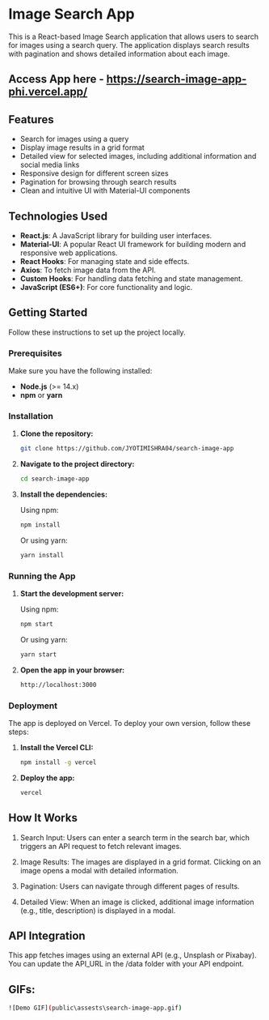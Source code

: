 # Image Search App

This is a React-based Image Search application that allows users to search for images using a search query. The application displays search results with pagination and shows detailed information about each image.

## Access App here - https://search-image-app-phi.vercel.app/

## Features

- Search for images using a query
- Display image results in a grid format
- Detailed view for selected images, including additional information and social media links
- Responsive design for different screen sizes
- Pagination for browsing through search results
- Clean and intuitive UI with Material-UI components

## Technologies Used

- **React.js**: A JavaScript library for building user interfaces.
- **Material-UI**: A popular React UI framework for building modern and responsive web applications.
- **React Hooks**: For managing state and side effects.
- **Axios**: To fetch image data from the API.
- **Custom Hooks**: For handling data fetching and state management.
- **JavaScript (ES6+)**: For core functionality and logic.

## Getting Started

Follow these instructions to set up the project locally.

### Prerequisites

Make sure you have the following installed:

- **Node.js** (>= 14.x)
- **npm** or **yarn**

### Installation

1. **Clone the repository:**

   ```bash
   git clone https://github.com/JYOTIMISHRA04/search-image-app
   ```

2. **Navigate to the project directory:**

   ```bash
   cd search-image-app
   ```

3. **Install the dependencies:**

   Using npm:

   ```bash
   npm install
   ```

   Or using yarn:

   ```bash
   yarn install
   ```

### Running the App

1. **Start the development server:**

   Using npm:

   ```bash
   npm start
   ```

   Or using yarn:

   ```bash
   yarn start
   ```

2. **Open the app in your browser:**

   ```bash
   http://localhost:3000
   ```

### Deployment

The app is deployed on Vercel. To deploy your own version, follow these steps:

1. **Install the Vercel CLI:**

   ```bash
   npm install -g vercel
   ```

2. **Deploy the app:**

   ```bash
   vercel
   ```

## How It Works

1. Search Input: Users can enter a search term in the search bar, which triggers an API request to fetch relevant images.

2. Image Results: The images are displayed in a grid format. Clicking on an image opens a modal with detailed information.

3. Pagination: Users can navigate through different pages of results.

4. Detailed View: When an image is clicked, additional image information (e.g., title, description) is displayed in a modal.


## API Integration
This app fetches images using an external API (e.g., Unsplash or Pixabay). You can update the API_URL in the /data folder with your API endpoint.


##  GIFs:
```bash
![Demo GIF](public\assests\search-image-app.gif)
```


